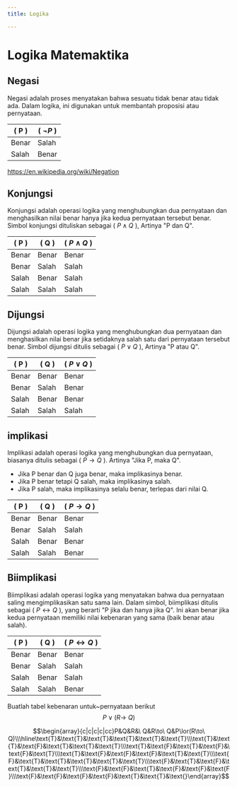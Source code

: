 ```yaml
---
title: Logika

---
```


# Logika Matemaktika 

## Negasi
Negasi adalah proses menyatakan bahwa sesuatu tidak benar atau tidak ada. Dalam logika, ini digunakan untuk membantah proposisi atau pernyataan.

| ( P )  | ( $\neg P$ ) |
|--------|--------------|
| Benar  | Salah        |
| Salah  | Benar        |

https://en.wikipedia.org/wiki/Negation

## Konjungsi
Konjungsi adalah operasi logika yang menghubungkan dua pernyataan dan menghasilkan nilai benar hanya jika kedua pernyataan tersebut benar. Simbol konjungsi dituliskan sebagai ( $P \land Q$ ), Artinya "P dan Q". 

|( P ) |( Q ) |( $P \land Q$ )|
|------|------|---------------|
| Benar| Benar| Benar         |
| Benar| Salah| Salah         |
| Salah| Benar| Salah         |
| Salah| Salah| Salah         |



## Dijungsi
Dijungsi adalah operasi logika yang menghubungkan dua pernyataan dan menghasilkan nilai benar jika setidaknya salah satu dari pernyataan tersebut benar. Simbol dijungsi ditulis sebagai ( $P \lor Q$ ), Artinya "P atau Q". 

| ( P )  | ( Q )  | ( $P \lor Q$ ) |
|--------|--------|----------------|
| Benar  | Benar  | Benar          |
| Benar  | Salah  | Benar          |
| Salah  | Benar  | Benar          |
| Salah  | Salah  | Salah          |

## implikasi
Implikasi adalah operasi logika yang menghubungkan dua pernyataan, biasanya ditulis sebagai ( $P \rightarrow Q$ ). Artinya "Jika P, maka Q".

- Jika P benar dan Q juga benar, maka implikasinya benar.
- Jika P benar tetapi Q salah, maka implikasinya salah.
- Jika P salah, maka implikasinya selalu benar, terlepas dari nilai Q.

| ( P )  | ( Q )  | ( $P \rightarrow Q$ ) |
|--------|--------|-----------------------|
| Benar  | Benar  | Benar                 |
| Benar  | Salah  | Salah                 |
| Salah  | Benar  | Benar                 |
| Salah  | Salah  | Benar                 |

## Biimplikasi
Biimplikasi adalah operasi logika yang menyatakan bahwa dua pernyataan saling mengimplikasikan satu sama lain. Dalam simbol, biimplikasi ditulis sebagai ( $P \leftrightarrow Q$ ), yang berarti "P jika dan hanya jika Q". Ini akan benar jika kedua pernyataan memiliki nilai kebenaran yang sama (baik benar atau salah).

| ( P )  | ( Q )  | ( $P \leftrightarrow Q$ ) |
|--------|--------|---------------------------|
| Benar  | Benar  | Benar                     |
| Benar  | Salah  | Salah                     |
| Salah  | Benar  | Salah                     |
| Salah  | Salah  | Benar                     |


Buatlah tabel kebenaran untuk~pernyataan berikut $$P\lor(R\to\ Q)$$

$$\begin{array}{c|c|c|c|cc}P&Q&R&\ Q&R\to\ Q&P\lor(R\to\ Q)\\\hline\text{Т}&\text{Т}&\text{Т}&\text{T}&\text{T}&\text{T}\\\text{Т}&\text{Т}&\text{F}&\text{T}&\text{T}&\text{T}\\\text{T}&\text{F}&\text{T}&\text{F}&\text{F}&\text{T}\\\text{T}&\text{F}&\text{F}&\text{F}&\text{T}&\text{T}\\\text{F}&\text{T}&\text{T}&\text{T}&\text{T}&\text{T}\\\text{F}&\text{T}&\text{F}&\text{T}&\text{T}&\text{T}\\\text{F}&\text{F}&\text{T}&\text{F}&\text{F}&\text{F}\\\text{F}&\text{F}&\text{F}&\text{F}&\text{T}&\text{T}&\text{}\end{array}$$
